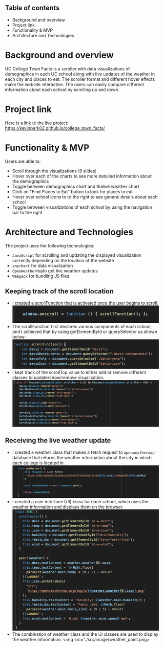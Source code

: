 ## Table of contents
* Background and overview
* Project link
* Functionality & MVP
* Architecture and Technologies

# Background and overview
UC College Town Facts is a scroller with data visualizations of demographics in each UC school along with live updates of the weather in each city and places to eat. The scroller format and different hover effects make the website interactive. The users can easily compare different information about each school by scrolling up and down.

# Project link
Here is a link to the live project: https://kevinpark02.github.io/college_town_facts/

# Functionality & MVP
Users are able to: 
* Scroll through the visualizations (9 slides)
* Hover over each of the charts to see more detailed information about the demographics
* Toggle between demographics chart and thelive weather chart
* Click on "Find Places to Eat" button to look for places to eat
* Hover over school icons to to the right to see general details about each school
* Toggle between visualizations of each school by using the navigation bar to the right

# Architecture and Technologies
The project uses the following technologies:

* `JavaScript` for scrolling and updating the displayed visualization correctly depending on the location of the website
* `anychart` for data visualization
* `OpenWeatherMap`to get live weather updates
* `Webpack` for bundling JS files

## Keeping track of the scroll location
* I created a scrollFunction that is activated once the user begins to scroll. 
    <img src="./src/image/readme_onscroll_snippet.png">
* The scrollFunction first declares various components of each school, and I achieved that by using getElementById or querySelector as shown below:
    <img src="./src/image/readme_declare.png">
* I kept track of the scrollTop value to either add or remove different classes to update/show/remove visualization.
    <img src="./src/image/readme_track.png">

## Receiving the live weather update
* I created a weather class that makes a fetch request to `openweathermap` database that returns the weather information about the city in which each college is located in.
    <img src="./src/image/readme_weather_request.png">
* I created a user interface (UI) class for each school, which uses the weather information and displays them on the browser.
    <img src="./src/image/readme_ui.png">
* The combination of weather class and the UI classes are used to display the weather information.
    <img src="./src/image/weather_paint.png>